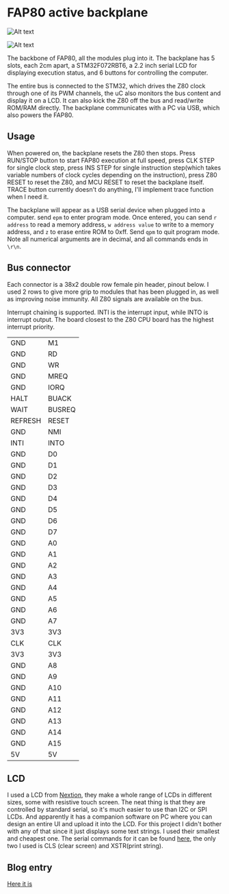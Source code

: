 # FAP80 active backplane

![Alt text](http://i.imgur.com/8QYtGAD.jpg)

![Alt text](http://i.imgur.com/BP13ZbK.jpg)


The backbone of FAP80, all the modules plug into it. The backplane has 5 slots, each 2cm apart, a STM32F072RBT6, a 2.2 inch serial LCD for displaying execution status, and 6 buttons for controlling the computer.

The entire bus is connected to the STM32, which drives the Z80 clock through one of its PWM channels, the uC also monitors the bus content and display it on a LCD. It can also kick the Z80 off the bus and read/write ROM/RAM directly. The backplane communicates with a PC via USB, which also powers the FAP80.

## Usage

When powered on, the backplane resets the Z80 then stops. Press RUN/STOP button to start FAP80 execution at full speed, press CLK STEP for single clock step, press INS STEP for single instruction step(which takes variable numbers of clock cycles depending on the instruction), press Z80 RESET to reset the Z80, and MCU RESET to reset the backplane itself. TRACE button currently doesn't do anything, I'll implement trace function when I need it.

The backplane will appear as a USB serial device when plugged into a computer. send `epm` to enter program mode. Once entered, you can send `r address` to read a memory address, `w address value` to write to a memory address, and `z` to erase entire ROM to 0xff. Send `qpm` to quit program mode. Note all numerical arguments are in decimal, and all commands ends in `\r\n`.

## Bus connector

Each connector is a 38x2 double row female pin header, pinout below.
I used 2 rows to give more grip to modules that has been plugged in, as well as improving noise immunity.  All Z80 signals are available on the bus.

Interrupt chaining is supported. INTI is the interrupt input, while INTO is interrupt output. The board closest to the Z80 CPU board has the highest interrupt priority.

|     |        | 
|-----|--------| 
| GND | M1     | 
| GND | RD     | 
| GND | WR     | 
| GND | MREQ   | 
| GND | IORQ   | 
| HALT | BUACK  | 
| WAIT | BUSREQ | 
| REFRESH | RESET  | 
| GND | NMI    | 
| INTI | INTO    | 
| GND | D0     | 
| GND | D1     | 
| GND | D2     | 
| GND | D3     | 
| GND | D4     | 
| GND | D5     | 
| GND | D6     | 
| GND | D7     | 
| GND | A0     | 
| GND | A1     | 
| GND | A2     | 
| GND | A3     | 
| GND | A4     | 
| GND | A5     | 
| GND | A6     | 
| GND | A7     | 
| 3V3 | 3V3    | 
| CLK | CLK    | 
| 3V3 | 3V3    | 
| GND | A8     | 
| GND | A9     | 
| GND | A10    | 
| GND | A11    | 
| GND | A12    | 
| GND | A13    | 
| GND | A14    | 
| GND | A15    | 
| 5V  | 5V     | 

## LCD

I used a LCD from [Nextion](https://www.itead.cc/wiki/Nextion_HMI_Solution), they make a whole range of LCDs in different sizes, some with resistive touch screen. The neat thing is that they are controlled by standard serial, so it's much easier to use than I2C or SPI LCDs. And apparently it has a companion software on PC where you can design an entire UI and upload it into the LCD. For this project I didn't bother with any of that since it just displays some text strings. I used their smallest and cheapest one. The serial commands for it can be found [here](https://www.itead.cc/wiki/Nextion_Instruction_Set), the only two I used is CLS (clear screen) and XSTR(print string).

## Blog entry

[Here it is](https://dekunukem.wordpress.com/2016/12/22/fap-reborn-backplane/)
